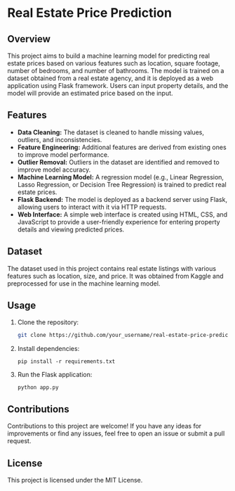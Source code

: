 # Real Estate Price Prediction

## Overview
This project aims to build a machine learning model for predicting real estate prices based on various features such as location, square footage, number of bedrooms, and number of bathrooms. The model is trained on a dataset obtained from a real estate agency, and it is deployed as a web application using Flask framework. Users can input property details, and the model will provide an estimated price based on the input.

## Features
- **Data Cleaning:** The dataset is cleaned to handle missing values, outliers, and inconsistencies.
- **Feature Engineering:** Additional features are derived from existing ones to improve model performance.
- **Outlier Removal:** Outliers in the dataset are identified and removed to improve model accuracy.
- **Machine Learning Model:** A regression model (e.g., Linear Regression, Lasso Regression, or Decision Tree Regression) is trained to predict real estate prices.
- **Flask Backend:** The model is deployed as a backend server using Flask, allowing users to interact with it via HTTP requests.
- **Web Interface:** A simple web interface is created using HTML, CSS, and JavaScript to provide a user-friendly experience for entering property details and viewing predicted prices.

## Dataset
The dataset used in this project contains real estate listings with various features such as location, size, and price. It was obtained from Kaggle and preprocessed for use in the machine learning model.

## Usage
1. Clone the repository:
   ```bash
   git clone https://github.com/your_username/real-estate-price-prediction.git
2. Install dependencies:
   ```terminal
   pip install -r requirements.txt
3. Run the Flask application:
   ```terminal
   python app.py

## Contributions
Contributions to this project are welcome! If you have any ideas for improvements or find any issues, feel free to open an issue or submit a pull request.

## License
This project is licensed under the MIT License.

